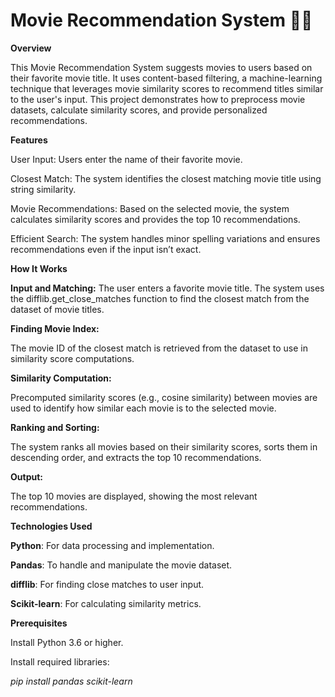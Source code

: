 # Movie Recommendation System 🎥✨

**Overview**

This Movie Recommendation System suggests movies to users based on their favorite movie title. It uses content-based filtering, a machine-learning technique that leverages movie similarity scores to recommend titles similar to the user's input. This project demonstrates how to preprocess movie datasets, calculate similarity scores, and provide personalized recommendations.

**Features**

User Input: Users enter the name of their favorite movie.

Closest Match: The system identifies the closest matching movie title using string similarity.

Movie Recommendations: Based on the selected movie, the system calculates similarity scores and provides the top 10 recommendations.

Efficient Search: The system handles minor spelling variations and ensures recommendations even if the input isn’t exact.

**How It Works**

**Input and Matching:**
The user enters a favorite movie title. The system uses the difflib.get_close_matches function to find the closest match from the dataset of movie titles.

**Finding Movie Index:**

The movie ID of the closest match is retrieved from the dataset to use in similarity score computations.

**Similarity Computation:**

Precomputed similarity scores (e.g., cosine similarity) between movies are used to identify how similar each movie is to the selected movie.

**Ranking and Sorting:**

The system ranks all movies based on their similarity scores, sorts them in descending order, and extracts the top 10 recommendations.

**Output:**

The top 10 movies are displayed, showing the most relevant recommendations.

**Technologies Used**

**Python**: For data processing and implementation.

**Pandas**: To handle and manipulate the movie dataset.

**difflib**: For finding close matches to user input.

**Scikit-learn**: For calculating similarity metrics.

**Prerequisites**

Install Python 3.6 or higher.

Install required libraries:

_pip install pandas scikit-learn_
